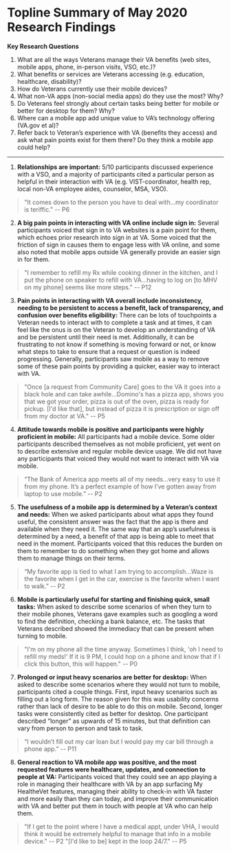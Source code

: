 # Topline Summary of May 2020 Research Findings


**Key Research Questions**

1. What are all the ways Veterans manage their VA benefits (web sites, mobile apps, phone, in-person visits, VSO, etc.)?
2. What benefits or services are Veterans accessing (e.g. education, healthcare, disability)?
3. How do Veterans currently use their mobile devices?
4. What non-VA apps (non-social media apps) do they use the most? Why?
5. Do Veterans feel strongly about certain tasks being better for mobile or better for desktop for them? Why?
6. Where can a mobile app add unique value to VA’s technology offering (VA.gov et al)?
7. Refer back to Veteran’s experience with VA (benefits they access) and ask what pain points exist for them there? Do they think a mobile app could help?

---


1. **Relationships are important:** 5/10 participants discussed experience with a VSO, and a majority of participants cited a particular person as helpful in their interaction with VA (e.g. VIST-coordinator, health rep, local non-VA employee aides, counselor, MSA, VSO).

> "It comes down to the person you have to deal with...my coordinator is teriffic." -- P6

2. **A big pain points in interacting with VA online include sign in:** Several participants voiced that sign in to VA websites is a pain point for them, which echoes prior research into sign in at VA. Some voiced that the friction of sign in causes them to engage less with VA online, and some also noted that mobile apps outside VA generally provide an easier sign in for them.

> "I remember to refill my Rx while cooking dinner in the kitchen, and I put the phone on speaker to refill with VA...having to log on [to MHV on my phone] seems like more steps." -- P12

3. **Pain points in interacting with VA overall include inconsistency, needing to be persistent to access a benefit, lack of transparency, and confusion over benefits eligibility:** There can be lots of touchpoints a Veteran needs to interact with to complete a task and at times, it can feel like the onus is on the Veteran to develop an understanding of VA and be persistent until their need is met. Additionally, it can be frustrating to not know if something is moving forward or not, or know what steps to take to ensure that a request or question is indeed progressing. Generally, participants saw mobile as a way to remove some of these pain points by providing a quicker, easier way to interact with VA. 

> "Once [a request from Community Care] goes to the VA it goes into a black hole and can take awhile...Domino's has a pizza app, shows you that we got your order, pizza is out of the oven, pizza is ready for pickup. [I'd like that], but instead of pizza it is prescription or sign off from my doctor at VA." -- P5

4. **Attitude towards mobile is positive and participants were highly proficient in mobile:** All participants had a mobile device. Some older participants described themselves as not mobile proficient, yet went on to describe extensive and regular mobile device usage. We did not have any participants that voiced they would not want to interact with VA via mobile.

> “The Bank of America app meets all of my needs...very easy to use it from my phone. It’s a perfect example of how I’ve gotten away from laptop to use mobile.” -- P2

5. **The usefulness of a mobile app is determined by a Veteran’s context and needs:** When we asked participants about what apps they found useful, the consistent answer was the fact that the app is there and available when they need it. The same way that an app’s usefulness is determined by a need, a benefit of that app is being able to meet that need in the moment. Participants voiced that this reduces the burden on them to remember to do something when they got home and allows them to manage things on their terms.

> “My favorite app is tied to what I am trying to accomplish...Waze is the favorite when I get in the car, exercise is the favorite when I want to walk.” -- P2

6. **Mobile is particularly useful for starting and finishing quick, small tasks:** When asked to describe some scenarios of when they turn to their mobile phones, Veterans gave examples such as googling a word to find the definition, checking a bank balance, etc. The tasks that Veterans described showed the immediacy that can be present when turning to mobile.

> "I'm on my phone all the time anyway. Sometimes I think, 'oh I need to refill my meds!' If it is 9 PM, I could hop on a phone and know that if I click this button, this will happen." -- P0

7. **Prolonged or input heavy scenarios are better for desktop:** When asked to describe some scenarios where they would not turn to mobile, participants cited a couple things. First, input heavy scenarios such as filling out a long form. The reason given for this was usability concerns rather than lack of desire to be able to do this on mobile. Second, longer tasks were consistently cited as better for desktop. One participant described “longer” as upwards of 15 minutes, but that definition can vary from person to person and task to task.

> “I wouldn’t fill out my car loan but I would pay my car bill through a phone app.” -- P11

8. **General reaction to VA mobile app was positive, and the most requested features were healthcare, updates, and connection to people at VA:** Participants voiced that they could see an app playing a role in managing their healthcare with VA by an app surfacing My HealtheVet features, managing their ability to check-in with VA faster and more easily than they can today, and improve their communication with VA and better put them in touch with people at VA who can help them.

> "If I get to the point where I have a medical appt, under VHA, I would think it would be extremely helpful to manage that info in a mobile device." -- P2
> "[I'd like to be] kept in the loop 24/7." -- P5
